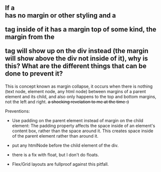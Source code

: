 ## If a <div/> has no margin or other styling and a <p/> tag inside of it has a margin top of some kind, the margin from the <p/> tag will show up on the div instead (the margin will show above the div not inside of it), why is this?  What are the different things that can be done to prevent it?

This is concept known as margin collapse, it occurs when there is nothing (text node, element node, any html node) between margins of a parent element and its child, and also only happens to the top and bottom margins, not the left and right. ~~a shocking revelation to me at the time :)~~

Preventions:

- Use padding on the parent element instead of margin on the child element: The padding property affects the space inside of an element's content box, rather than the space around it. This creates space inside of the parent element rather than around it.

- put any htmlNode before the child element of the div.

- there is a fix with float, but I don't do floats.
- Flex/Grid layouts are fullproof against this pitfall.
